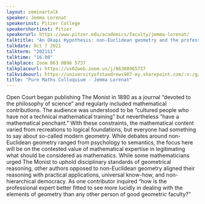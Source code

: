 ```yaml
---
layout: seminartalk
speaker: Jemma Lorenat
speakerinst: Pitzer College
speakershortinst: Pitzer
speakerurl: https://www.pitzer.edu/academics/faculty/jemma-lorenat/
talktitle: "An Okapi Hypothesis: non-Euclidean geometry and the professional expert in American mathematics"
talkdate: Oct 7 2021
talkterm: "2021S1"
talktime: "16.00"
talkplace: Zoom 863 0896 5737
talkplaceurl: https://us02web.zoom.us/j/86308965737
talkvideourl: https://universityofstandrews907-my.sharepoint.com/:v:/g/personal/lst6_st-andrews_ac_uk/EX_uKD_mZ3tIv6ZJO3Gzr44BVJ9GsK3ZuFJMD5qrkOamOA?e=jjNNks
title: "Pure Maths Colloquium - Jemma Lorenat"
---
```


Open Court began publishing The Monist in 1890 as a journal “devoted to the philosophy of science” and regularly included mathematical contributions. The audience was understood to be “cultured people who have not a technical mathematical training” but nevertheless “have a mathematical penchant.” With these constraints, the mathematical content varied from recreations to logical foundations, but everyone had something to say about so-called modern geometry. While debates around non-Euclidean geometry ranged from psychology to semantics, the focus here will be on the contested value of mathematical expertise in legitimating what should be considered as mathematics. While some mathematicians urged The Monist to uphold disciplinary standards of geometrical reasoning, other authors opposed to non-Euclidean geometry aligned their reasoning with practical applications, universal know-how, and non-hierarchical democracy. As one contributor inquired “how is the professional expert better fitted to see more lucidly in dealing with the elements of geometry than any other person of good geometric faculty?”